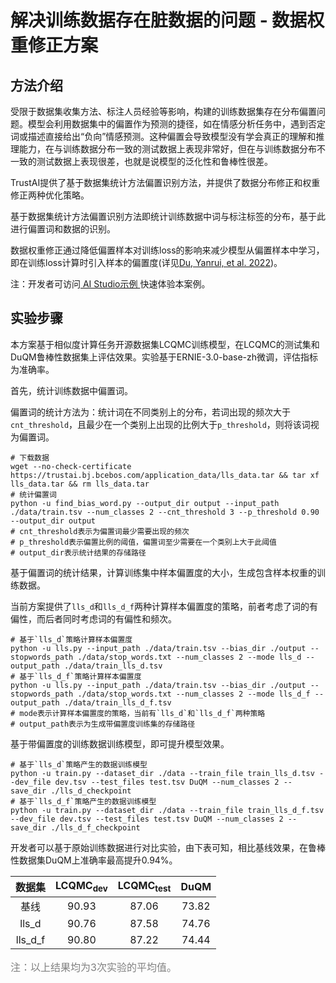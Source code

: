 # 解决训练数据存在脏数据的问题 - 数据权重修正方案
## 方法介绍
受限于数据集收集方法、标注人员经验等影响，构建的训练数据集存在分布偏置问题。模型会利用数据集中的偏置作为预测的捷径，如在情感分析任务中，遇到否定词或描述直接给出“负向”情感预测。这种偏置会导致模型没有学会真正的理解和推理能力，在与训练数据分布一致的测试数据上表现非常好，但在与训练数据分布不一致的测试数据上表现很差，也就是说模型的泛化性和鲁棒性很差。

TrustAI提供了基于数据集统计方法偏置识别方法，并提供了数据分布修正和权重修正两种优化策略。

基于数据集统计方法偏置识别方法即统计训练数据中词与标注标签的分布，基于此进行偏置词和数据的识别。

数据权重修正通过降低偏置样本对训练loss的影响来减少模型从偏置样本中学习，即在训练loss计算时引入样本的偏置度(详见[Du, Yanrui, et al. 2022](https://arxiv.org/abs/2205.12593))。

注：开发者可访问[ AI Studio示例 ](https://aistudio.baidu.com/aistudio/projectdetail/4434616)快速体验本案例。

## 实验步骤
本方案基于相似度计算任务开源数据集LCQMC训练模型，在LCQMC的测试集和DuQM鲁棒性数据集上评估效果。实验基于ERNIE-3.0-base-zh微调，评估指标为准确率。

首先，统计训练数据中偏置词。

偏置词的统计方法为：统计词在不同类别上的分布，若词出现的频次大于`cnt_threshold`，且最少在一个类别上出现的比例大于`p_threshold`，则将该词视为偏置词。

```shell
# 下载数据
wget --no-check-certificate https://trustai.bj.bcebos.com/application_data/lls_data.tar && tar xf lls_data.tar && rm lls_data.tar
# 统计偏置词
python -u find_bias_word.py --output_dir output --input_path ./data/train.tsv --num_classes 2 --cnt_threshold 3 --p_threshold 0.90 --output_dir output
# cnt_threshold表示为偏置词最少需要出现的频次
# p_threshold表示偏置比例的阈值，偏置词至少需要在一个类别上大于此阈值
# output_dir表示统计结果的存储路径
```

基于偏置词的统计结果，计算训练集中样本偏置度的大小，生成包含样本权重的训练数据。

当前方案提供了`lls_d`和`lls_d_f`两种计算样本偏置度的策略，前者考虑了词的有偏性，而后者同时考虑词的有偏性和频次。

```shell
# 基于`lls_d`策略计算样本偏置度
python -u lls.py --input_path ./data/train.tsv --bias_dir ./output --stopwords_path ./data/stop_words.txt --num_classes 2 --mode lls_d --output_path ./data/train_lls_d.tsv
# 基于`lls_d_f`策略计算样本偏置度
python -u lls.py --input_path ./data/train.tsv --bias_dir ./output --stopwords_path ./data/stop_words.txt --num_classes 2 --mode lls_d_f --output_path ./data/train_lls_d_f.tsv
# mode表示计算样本偏置度的策略，当前有`lls_d`和`lls_d_f`两种策略
# output_path表示为生成带偏置度训练集的存储路径
```

基于带偏置度的训练数据训练模型，即可提升模型效果。
```shell
# 基于`lls_d`策略产生的数据训练模型
python -u train.py --dataset_dir ./data --train_file train_lls_d.tsv --dev_file dev.tsv --test_files test.tsv DuQM --num_classes 2 --save_dir ./lls_d_checkpoint
# 基于`lls_d_f`策略产生的数据训练模型
python -u train.py --dataset_dir ./data --train_file train_lls_d_f.tsv --dev_file dev.tsv --test_files test.tsv DuQM --num_classes 2 --save_dir ./lls_d_f_checkpoint
```

开发者可以基于原始训练数据进行对比实验，由下表可知，相比基线效果，在鲁棒性数据集DuQM上准确率最高提升0.94%。

|   数据集  |  LCQMC<sub>dev</sub>  | LCQMC<sub>test</sub>  |   DuQM  |  
| :-------:  | :-------:  | :-------:  | :-------:  |
| 基线   | 90.93 | 87.06 | 73.82 |  
| lls_d  | 90.76 | 87.58 | 74.76 |  
| lls_d_f  |  90.80 | 87.22 | 74.44 |  

<font size=3 color=gray>注：以上结果均为3次实验的平均值。</font>
